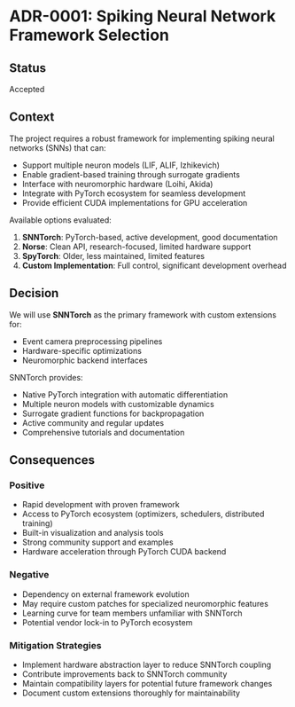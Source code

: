 # ADR-0001: Spiking Neural Network Framework Selection

## Status
Accepted

## Context

The project requires a robust framework for implementing spiking neural networks (SNNs) that can:
- Support multiple neuron models (LIF, ALIF, Izhikevich)
- Enable gradient-based training through surrogate gradients
- Interface with neuromorphic hardware (Loihi, Akida)
- Integrate with PyTorch ecosystem for seamless development
- Provide efficient CUDA implementations for GPU acceleration

Available options evaluated:
1. **SNNTorch**: PyTorch-based, active development, good documentation
2. **Norse**: Clean API, research-focused, limited hardware support
3. **SpyTorch**: Older, less maintained, limited features
4. **Custom Implementation**: Full control, significant development overhead

## Decision

We will use **SNNTorch** as the primary framework with custom extensions for:
- Event camera preprocessing pipelines
- Hardware-specific optimizations
- Neuromorphic backend interfaces

SNNTorch provides:
- Native PyTorch integration with automatic differentiation
- Multiple neuron models with customizable dynamics
- Surrogate gradient functions for backpropagation
- Active community and regular updates
- Comprehensive tutorials and documentation

## Consequences

### Positive
- Rapid development with proven framework
- Access to PyTorch ecosystem (optimizers, schedulers, distributed training)
- Built-in visualization and analysis tools
- Strong community support and examples
- Hardware acceleration through PyTorch CUDA backend

### Negative
- Dependency on external framework evolution
- May require custom patches for specialized neuromorphic features
- Learning curve for team members unfamiliar with SNNTorch
- Potential vendor lock-in to PyTorch ecosystem

### Mitigation Strategies
- Implement hardware abstraction layer to reduce SNNTorch coupling
- Contribute improvements back to SNNTorch community
- Maintain compatibility layers for potential future framework changes
- Document custom extensions thoroughly for maintainability